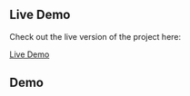 ## Live Demo
Check out the live version of the project here:

[Live Demo](https://blog-website-eight-phi.vercel.app/)


## Demo



